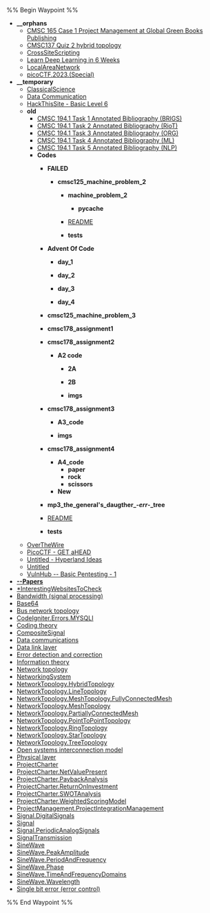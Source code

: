 %% Begin Waypoint %%
- **__orphans**
	- [CMSC 165 Case 1 Project Management at Global Green Books Publishing](./*Notes/__orphans/CMSC%20165%20Case%201%20Project%20Management%20at%20Global%20Green%20Books%20Publishing.md)
	- [CMSC137 Quiz 2 hybrid topology](./*Notes/__orphans/CMSC137%20Quiz%202%20hybrid%20topology.md)
	- [CrossSiteScripting](./*Notes/__orphans/CrossSiteScripting.md)
	- [Learn Deep Learning in 6 Weeks](./*Notes/__orphans/Learn%20Deep%20Learning%20in%206%20Weeks.md)
	- [LocalAreaNetwork](./*Notes/__orphans/LocalAreaNetwork.md)
	- [picoCTF.2023.(Special)](./*Notes/__orphans/picoCTF.2023.(Special).md)
- **__temporary**
	- [ClassicalScience](./*Notes/__temporary/ClassicalScience.md)
	- [Data Communication](./*Notes/__temporary/Data%20Communication.md)
	- [HackThisSite - Basic Level 6](./*Notes/__temporary/HackThisSite%20-%20Basic%20Level%206.md)
	- **old**
		- [CMSC 194.1 Task 1 Annotated Bibliography (BRIGS)](./*Notes/__temporary/old/CMSC%20194.1%20Task%201%20Annotated%20Bibliography%20(BRIGS).md)
		- [CMSC 194.1 Task 2 Annotated Bibliography (RioT)](./*Notes/__temporary/old/CMSC%20194.1%20Task%202%20Annotated%20Bibliography%20(RioT).md)
		- [CMSC 194.1 Task 3 Annotated Bibliography (ORG)](./*Notes/__temporary/old/CMSC%20194.1%20Task%203%20Annotated%20Bibliography%20(ORG).md)
		- [CMSC 194.1 Task 4 Annotated Bibliography (ML)](./*Notes/__temporary/old/CMSC%20194.1%20Task%204%20Annotated%20Bibliography%20(ML).md)
		- [CMSC 194.1 Task 5 Annotated Bibliography (NLP)](./*Notes/__temporary/old/CMSC%20194.1%20Task%205%20Annotated%20Bibliography%20(NLP).md)
		- **Codes**
			- **__FAILED__**
				- **cmsc125_machine_problem_2**
					- **machine_problem_2**
						- **__pycache__**

					- [README](./*Notes/__temporary/old/Codes/__FAILED__/cmsc125_machine_problem_2/README.md)
					- **tests**
			- **Advent Of Code**
				- **day_1**

				- **day_2**

				- **day_3**

				- **day_4**

			- **cmsc125_machine_problem_3**

			- **cmsc178_assignment1**

			- **cmsc178_assignment2**
				- **A2 code**
					- **2A**

					- **2B**

					- **imgs**
			- **cmsc178_assignment3**
				- **A3_code**

				- **imgs**
			- **cmsc178_assignment4**
				- **A4_code**
					- **paper**
					- **rock**
					- **scissors**
				- **New**

			- **mp3_the_general's_daugther_-_err_-_tree**

			- [README](./*Notes/__temporary/old/Codes/README.md)
			- **tests**
	- [OverTheWire](./*Notes/__temporary/OverTheWire.md)
	- [PicoCTF - GET aHEAD](./*Notes/__temporary/PicoCTF%20-%20GET%20aHEAD.md)
	- [Untitled  - Hyperland Ideas](./*Notes/__temporary/Untitled%20%20-%20Hyperland%20Ideas.md)
	- [Untitled](./*Notes/__temporary/Untitled.md)
	- [VulnHub -- Basic Pentesting - 1](./*Notes/__temporary/VulnHub%20--%20Basic%20Pentesting%20-%201.md)
- **[--Papers](./*Notes/--Papers.md)**
- [*InterestingWebsitesToCheck](./*Notes/*InterestingWebsitesToCheck.md)
- [Bandwidth (signal processing)](./*Notes/Bandwidth%20(signal%20processing).md)
- [Base64](./*Notes/Base64.md)
- [Bus network topology](./*Notes/Bus%20network%20topology.md)
- [CodeIgniter.Errors.MYSQLI](./*Notes/CodeIgniter.Errors.MYSQLI.md)
- [Coding theory](./*Notes/Coding%20theory.md)
- [CompositeSignal](./*Notes/CompositeSignal.md)
- [Data communications](./*Notes/Data%20communications.md)
- [Data link layer](./*Notes/Data%20link%20layer.md)
- [Error detection and correction](./*Notes/Error%20detection%20and%20correction.md)
- [Information theory](./*Notes/Information%20theory.md)
- [Network topology](./*Notes/Network%20topology.md)
- [NetworkingSystem](./*Notes/NetworkingSystem.md)
- [NetworkTopology.HybridTopology](./*Notes/NetworkTopology.HybridTopology.md)
- [NetworkTopology.LineTopology](./*Notes/NetworkTopology.LineTopology.md)
- [NetworkTopology.MeshTopology.FullyConnectedMesh](./*Notes/NetworkTopology.MeshTopology.FullyConnectedMesh.md)
- [NetworkTopology.MeshTopology](./*Notes/NetworkTopology.MeshTopology.md)
- [NetworkTopology.PartiallyConnectedMesh](./*Notes/NetworkTopology.PartiallyConnectedMesh.md)
- [NetworkTopology.PointToPointTopology](./*Notes/NetworkTopology.PointToPointTopology.md)
- [NetworkTopology.RingTopology](./*Notes/NetworkTopology.RingTopology.md)
- [NetworkTopology.StarTopology](./*Notes/NetworkTopology.StarTopology.md)
- [NetworkTopology.TreeTopology](./*Notes/NetworkTopology.TreeTopology.md)
- [Open systems interconnection model](./*Notes/Open%20systems%20interconnection%20model.md)
- [Physical layer](./*Notes/Physical%20layer.md)
- [ProjectCharter](./*Notes/ProjectCharter.md)
- [ProjectCharter.NetValuePresent](./*Notes/ProjectCharter.NetValuePresent.md)
- [ProjectCharter.PaybackAnalysis](./*Notes/ProjectCharter.PaybackAnalysis.md)
- [ProjectCharter.ReturnOnInvestment](./*Notes/ProjectCharter.ReturnOnInvestment.md)
- [ProjectCharter.SWOTAnalysis](./*Notes/ProjectCharter.SWOTAnalysis.md)
- [ProjectCharter.WeightedScoringModel](./*Notes/ProjectCharter.WeightedScoringModel.md)
- [ProjectManagement.ProjectIntegrationManagement](./*Notes/ProjectManagement.ProjectIntegrationManagement.md)
- [Signal.DigitalSignals](./*Notes/Signal.DigitalSignals.md)
- [Signal](./*Notes/Signal.md)
- [Signal.PeriodicAnalogSignals](./*Notes/Signal.PeriodicAnalogSignals.md)
- [SignalTransmission](./*Notes/SignalTransmission.md)
- [SineWave](./*Notes/SineWave.md)
- [SineWave.PeakAmplitude](./*Notes/SineWave.PeakAmplitude.md)
- [SineWave.PeriodAndFrequency](./*Notes/SineWave.PeriodAndFrequency.md)
- [SineWave.Phase](./*Notes/SineWave.Phase.md)
- [SineWave.TimeAndFrequencyDomains](./*Notes/SineWave.TimeAndFrequencyDomains.md)
- [SineWave.Wavelength](./*Notes/SineWave.Wavelength.md)
- [Single bit error (error control)](./*Notes/Single%20bit%20error%20(error%20control).md)

%% End Waypoint %%
